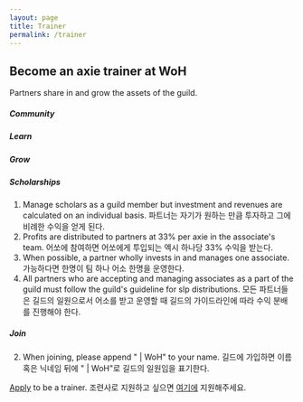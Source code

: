 ```yaml
---
layout: page
title: Trainer
permalink: /trainer
---
```


<div class="p-3 pb-md-4 mx-auto text-center">
  <h2 class="display-6 mt-3">Become an axie trainer at WoH</h2>
  <p class="fs-5 text-muted">Partners share in and grow the assets of the guild.</p>
</div>

##### Community


##### Learn


##### Grow

##### Scholarships
1. Manage scholars as a guild member but investment and revenues are calculated on an individual basis.
파트너는 자기가 원하는 만큼 투자하고 그에 비례한 수익을 얻게 된다.
2. Profits are distributed to partners at 33% per axie in the associate's team.
어쏘에 참여하면 어쏘에게 투입되는 엑시 하나당 33% 수익을 받는다.
3. When possible, a partner wholly invests in and manages one associate.
가능하다면 한명이 팀 하나 어소 한명을 운영한다.
4. All partners who are accepting and managing associates as a part of the guild must follow the guild's guideline for slp distributions. 모든 파트너들은 길드의 일원으로서 어소를 받고 운영할 때 길드의 가이드라인에 따라 수익 분배를 진행해야 한다.

##### Join
2. When joining, please append " \| WoH" to your name. 길드에 가입하면 이름 혹은 닉네임 뒤에 " \| WoH"로 길드의 일원임을 표기한다.

[Apply](https://forms.gle/gdDPiCfgyKgiip528) to be a trainer. 조련사로 지원하고 싶으면 [여기에](https://forms.gle/gdDPiCfgyKgiip528) 지원해주세요.
